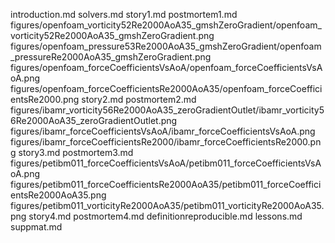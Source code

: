 introduction.md
solvers.md
story1.md
postmortem1.md
figures/openfoam_vorticity52Re2000AoA35_gmshZeroGradient/openfoam_vorticity52Re2000AoA35_gmshZeroGradient.png
figures/openfoam_pressure53Re2000AoA35_gmshZeroGradient/openfoam_pressureRe2000AoA35_gmshZeroGradient.png
figures/openfoam_forceCoefficientsVsAoA/openfoam_forceCoefficientsVsAoA.png
figures/openfoam_forceCoefficientsRe2000AoA35/openfoam_forceCoefficientsRe2000.png
story2.md
postmortem2.md
figures/ibamr_vorticity56Re2000AoA35_zeroGradientOutlet/ibamr_vorticity56Re2000AoA35_zeroGradientOutlet.png
figures/ibamr_forceCoefficientsVsAoA/ibamr_forceCoefficientsVsAoA.png
figures/ibamr_forceCoefficientsRe2000/ibamr_forceCoefficientsRe2000.png
story3.md
postmortem3.md
figures/petibm011_forceCoefficientsVsAoA/petibm011_forceCoefficientsVsAoA.png
figures/petibm011_forceCoefficientsRe2000AoA35/petibm011_forceCoefficientsRe2000AoA35.png
figures/petibm011_vorticityRe2000AoA35/petibm011_vorticityRe2000AoA35.png
story4.md
postmortem4.md
definitionreproducible.md
lessons.md
suppmat.md
